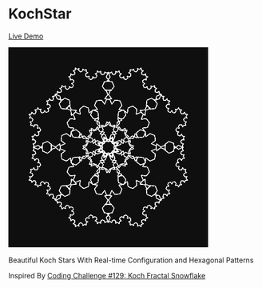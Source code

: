 # KochStar

[Live Demo](https://virkano.github.io/CanvasFun/KochStar/)

![Koch Star](../thumbnails/kochStar_400x400-min.png)

Beautiful Koch Stars With Real-time Configuration and Hexagonal Patterns

Inspired By [Coding Challenge #129: Koch Fractal Snowflake](https://youtu.be/X8bXDKqMsXE)

